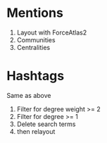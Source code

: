 # Mentions

1. Layout with ForceAtlas2
2. Communities
3. Centralities


# Hashtags

Same as above

1. Filter for degree weight >= 2
2. Filter for degree >= 1
3. Delete search terms
4. then relayout